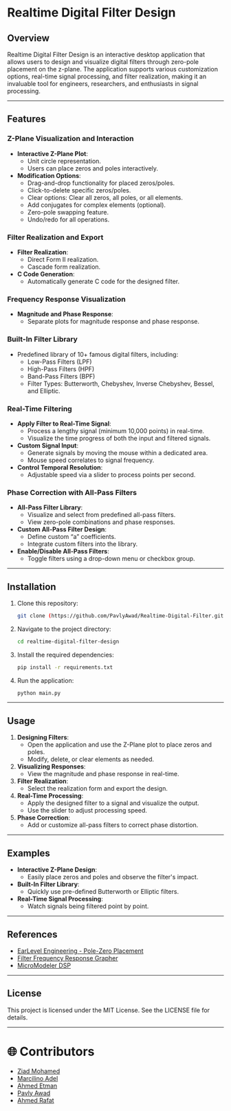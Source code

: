 # Realtime Digital Filter Design

## Overview
Realtime Digital Filter Design is an interactive desktop application that allows users to design and visualize digital filters through zero-pole placement on the z-plane. The application supports various customization options, real-time signal processing, and filter realization, making it an invaluable tool for engineers, researchers, and enthusiasts in signal processing.

---

## Features

### Z-Plane Visualization and Interaction
- **Interactive Z-Plane Plot**:
  - Unit circle representation.
  - Users can place zeros and poles interactively.
- **Modification Options**:
  - Drag-and-drop functionality for placed zeros/poles.
  - Click-to-delete specific zeros/poles.
  - Clear options: Clear all zeros, all poles, or all elements.
  - Add conjugates for complex elements (optional).
  - Zero-pole swapping feature.
  - Undo/redo for all operations.

### Filter Realization and Export
- **Filter Realization**:
  - Direct Form II realization.
  - Cascade form realization.
- **C Code Generation**:
  - Automatically generate C code for the designed filter.

### Frequency Response Visualization
- **Magnitude and Phase Response**:
  - Separate plots for magnitude response and phase response.

### Built-In Filter Library
- Predefined library of 10+ famous digital filters, including:
  - Low-Pass Filters (LPF)
  - High-Pass Filters (HPF)
  - Band-Pass Filters (BPF)
  - Filter Types: Butterworth, Chebyshev, Inverse Chebyshev, Bessel, and Elliptic.

### Real-Time Filtering
- **Apply Filter to Real-Time Signal**:
  - Process a lengthy signal (minimum 10,000 points) in real-time.
  - Visualize the time progress of both the input and filtered signals.
- **Custom Signal Input**:
  - Generate signals by moving the mouse within a dedicated area.
  - Mouse speed correlates to signal frequency.
- **Control Temporal Resolution**:
  - Adjustable speed via a slider to process points per second.

### Phase Correction with All-Pass Filters
- **All-Pass Filter Library**:
  - Visualize and select from predefined all-pass filters.
  - View zero-pole combinations and phase responses.
- **Custom All-Pass Filter Design**:
  - Define custom “a” coefficients.
  - Integrate custom filters into the library.
- **Enable/Disable All-Pass Filters**:
  - Toggle filters using a drop-down menu or checkbox group.

---

## Installation
1. Clone this repository:
   ```bash
   git clone (https://github.com/PavlyAwad/Realtime-Digital-Filter.git)
   ```
2. Navigate to the project directory:
   ```bash
   cd realtime-digital-filter-design
   ```
3. Install the required dependencies:
   ```bash
   pip install -r requirements.txt
   ```
4. Run the application:
   ```bash
   python main.py
   ```

---

## Usage

1. **Designing Filters**:
   - Open the application and use the Z-Plane plot to place zeros and poles.
   - Modify, delete, or clear elements as needed.
2. **Visualizing Responses**:
   - View the magnitude and phase response in real-time.
3. **Filter Realization**:
   - Select the realization form and export the design.
4. **Real-Time Processing**:
   - Apply the designed filter to a signal and visualize the output.
   - Use the slider to adjust processing speed.
5. **Phase Correction**:
   - Add or customize all-pass filters to correct phase distortion.

---

## Examples
- **Interactive Z-Plane Design**:
  - Easily place zeros and poles and observe the filter's impact.
- **Built-In Filter Library**:
  - Quickly use pre-defined Butterworth or Elliptic filters.
- **Real-Time Signal Processing**:
  - Watch signals being filtered point by point.

---

## References
- [EarLevel Engineering - Pole-Zero Placement](https://www.earlevel.com/main/2013/10/28/pole-zero-placement-v2/)
- [Filter Frequency Response Grapher](https://www.earlevel.com/main/2016/12/08/filter-frequency-response-grapher/)
- [MicroModeler DSP](https://www.micromodeler.com/dsp)

---

## License
This project is licensed under the MIT License. See the LICENSE file for details.

---

# **🌐 Contributors**
- [Ziad Mohamed](https://github.com/Ziadmohammed200)  
- [Marcilino Adel](https://github.com/marcilino-adel)  
- [Ahmed Etman](https://github.com/AhmedEtma)  
- [Pavly Awad](https://github.com/PavlyAwad)  
- [Ahmed Rafat](https://github.com/AhmeedRaafatt)  



